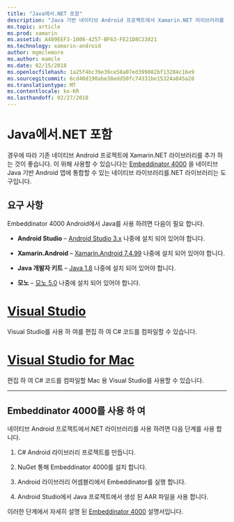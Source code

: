 ```yaml
---
title: "Java에서.NET 포함"
description: "Java 기반 네이티브 Android 프로젝트에서 Xamarin.NET 라이브러리를 사용 하는 방법"
ms.topic: article
ms.prod: xamarin
ms.assetid: A489EEF3-1008-4257-BF63-FE21D8C23821
ms.technology: xamarin-android
author: mgmclemore
ms.author: mamcle
ms.date: 02/15/2018
ms.openlocfilehash: 1a25f4bc39e39ce58a07ed399082bf13284c16e9
ms.sourcegitcommit: 6cd40d190abe38edd50fc74331be15324a845a28
ms.translationtype: MT
ms.contentlocale: ko-KR
ms.lasthandoff: 02/27/2018
---
```

# <a name="embedding-net-in-java"></a>Java에서.NET 포함

경우에 따라 기존 네이티브 Android 프로젝트에 Xamarin.NET 라이브러리를 추가 하는 것이 좋습니다. 이 위해 사용할 수 있습니다는 [Embeddinator 4000](https://mono.github.io/Embeddinator-4000/) 을 네이티브 Java 기반 Android 앱에 통합할 수 있는 네이티브 라이브러리를.NET 라이브러리는 도구입니다.

 
## <a name="requirements"></a>요구 사항

Embeddinator 4000 Android에서 Java를 사용 하려면 다음이 필요 합니다.

-   **Android Studio** &ndash; [Android Studio 3.x](https://developer.android.com/studio/preview/index.html) 나중에 설치 되어 있어야 합니다.

-   **Xamarin.Android** &ndash; [Xamarin.Android 7.4.99](https://jenkins.mono-project.com/view/Xamarin.Android/job/xamarin-android/lastSuccessfulBuild/Azure/) 나중에 설치 되어 있어야 합니다.

-   **Java 개발자 키트** &ndash; [Java 1.8](http://www.oracle.com/technetwork/java/javase/downloads/jdk8-downloads-2133151.html) 나중에 설치 되어 있어야 합니다.

-   **모노** &ndash; [모노 5.0](http://www.mono-project.com/download/) 나중에 설치 되어 있어야 합니다.


# <a name="visual-studiotabvswin"></a>[Visual Studio](#tab/vswin)

Visual Studio를 사용 하 여를 편집 하 여 C# 코드를 컴파일할 수 있습니다.

# <a name="visual-studio-for-mactabvsmac"></a>[Visual Studio for Mac](#tab/vsmac)

편집 하 여 C# 코드를 컴파일할 Mac 용 Visual Studio를 사용할 수 있습니다.

-----

 
## <a name="using-the-embeddinator-4000"></a>Embeddinator 4000를 사용 하 여

네이티브 Android 프로젝트에서.NET 라이브러리를 사용 하려면 다음 단계를 사용 합니다.

1.  C# Android 라이브러리 프로젝트를 만듭니다.

2.  NuGet 통해 Embeddinator 4000를 설치 합니다.

3.  Android 라이브러리 어셈블리에서 Embeddinator를 실행 합니다.

4.  Android Studio에서 Java 프로젝트에서 생성 된 AAR 파일을 사용 합니다.

이러한 단계에서 자세히 설명 된 [Embeddinator 4000](https://mono.github.io/Embeddinator-4000/getting-started-java-android.html) 설명서입니다.
